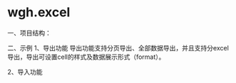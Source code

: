 # wgh.excel
一、项目结构：

二、示例
  1、导出功能
    导出功能支持分页导出、全部数据导出，并且支持分excel导出，导出可设置cell的样式及数据展示形式（format）。
    
    
    
    
  
  
  2、导入功能
    
    
    
    
    
